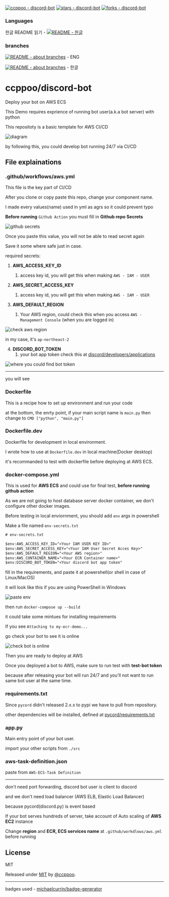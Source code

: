 [![ccppoo - discord-bot](https://img.shields.io/static/v1?label=ccppoo&message=discord-bot&color=blue&logo=github)](https://github.com/ccppoo/discord-bot "Go to GitHub repo")
[![stars - discord-bot](https://img.shields.io/github/stars/ccppoo/discord-bot?style=social)](https://github.com/ccppoo/discord-bot)
[![forks - discord-bot](https://img.shields.io/github/forks/ccppoo/discord-bot?style=social)](https://github.com/ccppoo/discord-bot)

### Languages

한글 README 읽기 - [![README - 한글](https://img.shields.io/badge/README-한글-2ea44f)](./readme/readme-lang/readme-ko.md)

### branches

[![README - about branches](https://img.shields.io/badge/README-about_branches-2ea44f)](./readme/branches/readme.md) - ENG

[![README - about branches](https://img.shields.io/badge/README-about_branches-2ea44f)](./readme/branches/readme-lang/branches-ko.md) - 한글

# ccppoo/discord-bot

Deploy your bot on AWS ECS

This Demo requires exprience of running bot user(a.k.a bot server) with python

This repositoty is a basic template for AWS CI/CD

![diagram](./readme/img/discord-bot-server-cicd-flow.png)

by following this, you could develop bot running 24/7 via CI/CD

## File explainations

### .github/workflows/aws.yml

This file is the key part of CI/CD

After you clone or copy paste this repo, change your component name.

I made every values(name) used in yml as agrs so it could prevent typo

**Before running** `Github Action` you must fill in **Github repo Secrets**

![github secrets](./readme/img/github-secret-page.png)

Once you paste this value, you will not be able to read secret again

Save it some where safe just in case.

required secrets:

1. **AWS_ACCESS_KEY_ID**
   1. access key id, you will get this when making `AWS - IAM - USER`

2. **AWS_SECRET_ACCESS_KEY**
   1. access key id, you will get this when making `AWS - IAM - USER`

3. **AWS_DEFAULT_REGION**
   1. Your AWS region, could check this when you access `AWS - Management Console` (when you are logged in)

![check aws region](./readme/img/check-aws-region.png)

in my case, it's `ap-northeast-2`

4. **DISCORD_BOT_TOKEN**
   1. your bot app token check this at [discord/developers/applications](https://discord.com/developers/applications)

![where you could find bot token](./readme/img/bot-token-at-discord-dev-app.png)

------

you will see 

### Dockerfile

This is a recipe how to set up environment and run your code

at the bottom, the enrty point, if your main script name is `main.py` then change to `CMD ["python", "main.py"]`

### Dockerfile.dev

Dockerfile for development in local environment.

I wrote how to use at `Dockerfile.dev` in local machine(Docker desktop)

it's recommanded to test with dockerfile before deploying at AWS ECS.

### docker-compose.yml

This is used for **AWS ECS** and could use for final test, **before running github action**

As we are not going to host database server docker container, we don't configure other docker images.

Before testing in local enviornment, you should add `env` args in powershell

Make a file named `env-secrets.txt`

```txt
# env-secrets.txt

$env:AWS_ACCESS_KEY_ID="<Your IAM USER KEY ID>"
$env:AWS_SECRET_ACCESS_KEY="<Your IAM User Secret Acces Key>"
$env:AWS_DEFAULT_REGION="<Your AWS region>"
$env:AWS_CONTAINER_NAME="<Your ECR Container name>"
$env:DISCORD_BOT_TOKEN="<Your discord bot app token"
```

fill in the requirements, and paste it at powershell(or shell in case of Linux/MacOS)

it will look like this if you are using PowerShell in Windows

![paste env](./readme/img/paste-env-at-ps.png)

then run `docker-compose up --build`

it could take some mintues for installing requirements

If you see `Attaching to my-ecr-demo...`

go check your bot to see it is online

![check bot is online](./readme/img/bot-alive.png)

Then you are ready to deploy at AWS

Once you deployed a bot to AWS, make sure to run test with **test-bot token**

because after releasing your bot will run 24/7 and you'll not want to run same bot user at the same time.

### requirements.txt

Since `pycord` didn't released 2.x.x to pypi we have to pull from repository.

other dependencies will be installed, defined at [pycord/requirements.txt](https://github.com/Pycord-Development/pycord/blob/master/requirements.txt)

### app.py

Main entry point of your bot user.

import your other scripts from `./src`

### aws-task-definition.json

paste from `AWS-ECS-Task Definition`

---

don't need port forwarding, discord bot user is client to discord

and we don't need load balancer (AWS ELB, Elastic Load Balancer)

because pycord(discord.py) is event based

If your bot serves hundreds of server, take account of Auto scaling of **AWS EC2** instance

Change **region** and **ECR, ECS services name** at `.github/workdlows/aws.yml` before running

## License

MIT

Released under [MIT](/LICENSE) by [@ccppoo](https://github.com/ccppoo).

---

badges used - [michaelcurrin/badge-generator](https://michaelcurrin.github.io/badge-generator/#/)